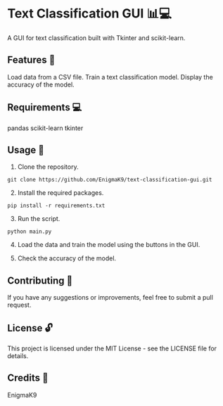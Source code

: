 # Text Classification GUI 📊💻
A GUI for text classification built with Tkinter and scikit-learn.

## Features 🎯
Load data from a CSV file.
Train a text classification model.
Display the accuracy of the model.
## Requirements 💻
pandas
scikit-learn
tkinter
## Usage 🚀
1. Clone the repository.

```git clone https://github.com/EnigmaK9/text-classification-gui.git```

2. Install the required packages.

```pip install -r requirements.txt```

3. Run the script.

```python main.py```

4. Load the data and train the model using the buttons in the GUI.

5. Check the accuracy of the model.

## Contributing 🤝
If you have any suggestions or improvements, feel free to submit a pull request.

## License 🔓
This project is licensed under the MIT License - see the LICENSE file for details.

## Credits 🙏
EnigmaK9